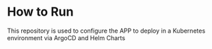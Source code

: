 # How to Run

This repository is used to configure the APP to deploy in a Kubernetes environment via ArgoCD and Helm Charts
